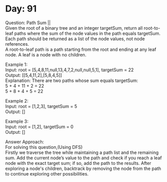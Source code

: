 # Day: 91
Question: Path Sum ||<br/>
Given the root of a binary tree and an integer targetSum, return all root-to-leaf paths where the sum of the node values in the path equals targetSum. Each path should be returned as a list of the node values, not node references.<br/>
A root-to-leaf path is a path starting from the root and ending at any leaf node. A leaf is a node with no children.<br/>


Example 1:<br/>
Input: root = [5,4,8,11,null,13,4,7,2,null,null,5,1], targetSum = 22<br/>
Output: [[5,4,11,2],[5,8,4,5]]<br/>
Explanation: There are two paths whose sum equals targetSum:<br/>
5 + 4 + 11 + 2 = 22<br/>
5 + 8 + 4 + 5 = 22<br/>

Example 2:<br/>
Input: root = [1,2,3], targetSum = 5<br/>
Output: []<br/>

Example 3:<br/>
Input: root = [1,2], targetSum = 0<br/>
Output: []<br/>
 
 
Answer Approach:<br/>
For solving this question,(Using DFS)<br/>
Firstly we traverse the tree while maintaining a path list and the remaining sum. Add the current node’s value to the path and check if you reach a leaf node with the exact target sum; if so, add the path to the results. After exploring a node's children, backtrack by removing the node from the path to continue exploring other possibilities.<br/>
